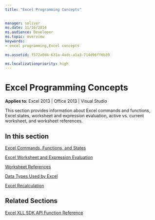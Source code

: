 ```yaml
---
title: "Excel Programming Concepts"
 
 
manager: soliver
ms.date: 11/16/2014
ms.audience: Developer
ms.topic: overview
keywords:
- excel programming,Excel concepts
 
ms.assetid: f572a0d4-631a-4adc-a1a3-714d96ff6b39

ms.localizationpriority: high
---
```


# Excel Programming Concepts

 **Applies to**: Excel 2013 | Office 2013 | Visual Studio 
  
This section provides information about Excel commands and functions, Excel states, worksheet and expression evaluation, active vs. current worksheet, and worksheet references.
  
## In this section

[Excel Commands, Functions, and States](excel-commands-functions-and-states.md)
  
> 
    
[Excel Worksheet and Expression Evaluation](excel-worksheet-and-expression-evaluation.md)
  
> 
    
[Worksheet References](worksheet-references.md)
  
> 
    
[Data Types Used by Excel](data-types-used-by-excel.md)
  
> 
    
[Excel Recalculation](excel-recalculation.md)
  
> 
    
## Related Sections

[Excel XLL SDK API Function Reference](excel-xll-sdk-api-function-reference.md)
  
> 
    

